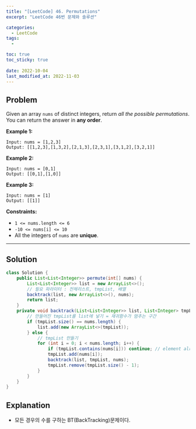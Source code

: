 ```yaml
---
title: "[LeetCode] 46. Permutations"
excerpt: "LeetCode 46번 문제와 솔루션"

categories:
  - LeetCode
tags:
  - 

toc: true
toc_sticky: true
 
date: 2022-10-04
last_modified_at: 2022-11-03
---
```

## **Problem**
Given an array `nums` of distinct integers, return *all the possible permutations*. You can return the answer in **any order**.

**Example 1:**
```
Input: nums = [1,2,3]
Output: [[1,2,3],[1,3,2],[2,1,3],[2,3,1],[3,1,2],[3,2,1]]
```
**Example 2:**
```
Input: nums = [0,1]
Output: [[0,1],[1,0]]
```
**Example 3:**
```
Input: nums = [1]
Output: [[1]]
```
**Constraints:**
- `1 <= nums.length <= 6`
- `-10 <= nums[i] <= 10`
- All the integers of `nums` are **unique**.

---
## **Solution**
```java
class Solution {
    public List<List<Integer>> permute(int[] nums) {
        List<List<Integer>> list = new ArrayList<>();
        // 필요 파라미터 : 전체리스트, tmpList, 배열
        backtrack(list, new ArrayList<>(), nums);
        return list;
    }
    private void backtrack(List<List<Integer>> list, List<Integer> tmpList, int[] nums) {
        // 만들어진 tmpList를 list에 넣기 = 재귀함수가 멈추는 구간
        if (tmpList.size() == nums.length) {
            list.add(new ArrayList<>(tmpList));
        } else {
            // tmpList 만들기
            for (int i = 0; i < nums.length; i++) { 
                if (tmpList.contains(nums[i])) continue; // element already exists, skip
                tmpList.add(nums[i]);
                backtrack(list, tmpList, nums);
                tmpList.remove(tmpList.size() - 1);
            }
        }
    } 
}
```
## **Explanation**
- 모든 경우의 수를 구하는 BT(BackTracking)문제이다.